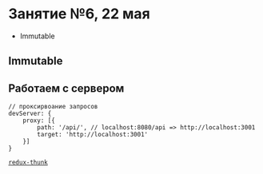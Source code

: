 # Занятие №6, 22 мая
* Immutable

## Immutable

## Работаем с сервером
```
// проксирвоание запросов
devServer: {
    proxy: [{
        path: '/api/', // localhost:8080/api => http://localhost:3001
        target: 'http://localhost:3001'
    }]
}
```


[`redux-thunk`](https://github.com/gaearon/redux-thunk)
